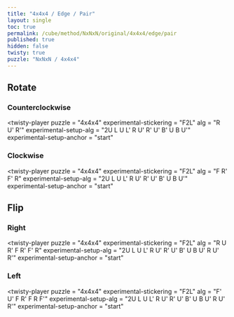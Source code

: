 ```yaml
---
title: "4x4x4 / Edge / Pair"
layout: single
toc: true
permalink: /cube/method/NxNxN/original/4x4x4/edge/pair
published: true
hidden: false
twisty: true
puzzle: "NxNxN / 4x4x4"
---
```

<span id="cube" puzzle="{{page.puzzle}}"></span>

<head>
  <base target="_blank">
</head>



## Rotate

### Counterclockwise

<twisty-player
  puzzle                    = "4x4x4"
  experimental-stickering   = "F2L"
  alg                       = "R U' R'"
  experimental-setup-alg    = "2U L U L' R U' R' U' B' U B U'"
  experimental-setup-anchor = "start"
></twisty-player>

### Clockwise

<twisty-player
  puzzle                    = "4x4x4"
  experimental-stickering   = "F2L"
  alg                       = "F R' F' R"
  experimental-setup-alg    = "2U L U L' R U' R' U' B' U B U'"
  experimental-setup-anchor = "start"
></twisty-player>



## Flip

### Right

<twisty-player
  puzzle                    = "4x4x4"
  experimental-stickering   = "F2L"
  alg                       = "R U R' F R' F' R"
  experimental-setup-alg    = "2U L U L' R U' R' U' B' U B U' R U' R'"
  experimental-setup-anchor = "start"
></twisty-player>

### Left

<twisty-player
  puzzle                    = "4x4x4"
  experimental-stickering   = "F2L"
  alg                       = "F' U' F R' F R F'"
  experimental-setup-alg    = "2U L U L' R U' R' U' B' U B U' R U' R'"
  experimental-setup-anchor = "start"
></twisty-player>
